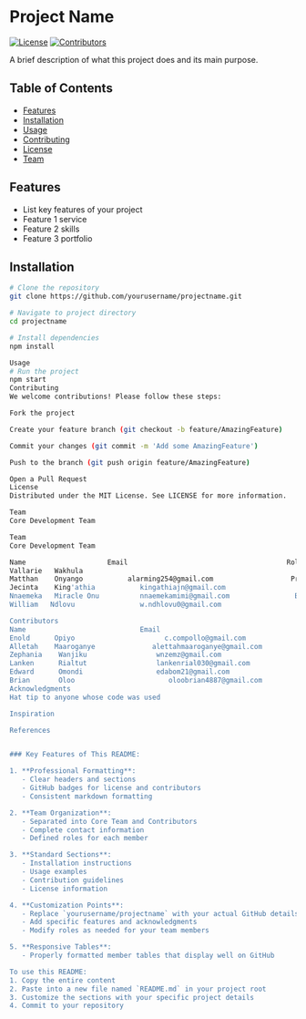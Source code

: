 # Project Name

[![License](https://img.shields.io/badge/License-MIT-blue.svg)](https://opensource.org/licenses/MIT)
[![Contributors](https://img.shields.io/github/contributors/yourusername/projectname.svg)](https://github.com/yourusername/projectname/graphs/contributors)

A brief description of what this project does and its main purpose.

## Table of Contents
- [Features](#features)
- [Installation](#installation)
- [Usage](#usage)
- [Contributing](#contributing)
- [License](#license)
- [Team](#team)

## Features
- List key features of your project
- Feature 1 service
- Feature 2 skills
- Feature 3 portfolio

## Installation
```bash
# Clone the repository
git clone https://github.com/yourusername/projectname.git

# Navigate to project directory
cd projectname

# Install dependencies
npm install

Usage
# Run the project
npm start
Contributing
We welcome contributions! Please follow these steps:

Fork the project

Create your feature branch (git checkout -b feature/AmazingFeature)

Commit your changes (git commit -m 'Add some AmazingFeature')

Push to the branch (git push origin feature/AmazingFeature)

Open a Pull Request
License
Distributed under the MIT License. See LICENSE for more information.

Team
Core Development Team

Team
Core Development Team

Name                   	Email                                      	Role
Vallarie   Wakhula
Matthan    Onyango	         alarming254@gmail.com	                 Project Lead
Jecinta    King'athia       	kingathiajn@gmail.com	                Frontend Developer
Nnaemeka   Miracle Onu      	nnaemekamimi@gmail.com	              Backend Developer
William   Ndlovu	            w.ndhlovu0@gmail.com	                Data Analyst

Contributors
Name	                        Email                               	Contribution Area
Enold      Opiyo	                  c.compollo@gmail.com	                UI/UX Design
Alletah    Maaroganye	           alettahmaaroganye@gmail.com        	Documentation
Zephania    Wanjiku              	wnzemz@gmail.com	                  Testing
Lanken      Rialtut	                lankenrial030@gmail.com             	Quality Assurance
Edward      Omondi                 	edabom21@gmail.com	                 DevOps
Brian       Oloo	                   oloobrian4887@gmail.com	             Security
Acknowledgments
Hat tip to anyone whose code was used

Inspiration

References


### Key Features of This README:

1. **Professional Formatting**:
   - Clear headers and sections
   - GitHub badges for license and contributors
   - Consistent markdown formatting

2. **Team Organization**:
   - Separated into Core Team and Contributors
   - Complete contact information
   - Defined roles for each member

3. **Standard Sections**:
   - Installation instructions
   - Usage examples
   - Contribution guidelines
   - License information

4. **Customization Points**:
   - Replace `yourusername/projectname` with your actual GitHub details
   - Add specific features and acknowledgments
   - Modify roles as needed for your team members

5. **Responsive Tables**:
   - Properly formatted member tables that display well on GitHub

To use this README:
1. Copy the entire content
2. Paste into a new file named `README.md` in your project root
3. Customize the sections with your specific project details
4. Commit to your repository
